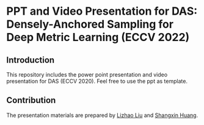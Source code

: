 # PPT and Video Presentation for DAS: Densely-Anchored Sampling for Deep Metric Learning (ECCV 2022)

## Introduction

This repository includes the power point presentation and video presentation for DAS (ECCV 2020). Feel free to use the
ppt as template.

## Contribution

The presentation materials are prepared by [Lizhao Liu](https://github.com/lizhaoliu-Lec)
and [Shangxin Huang](https://github.com/vtars).